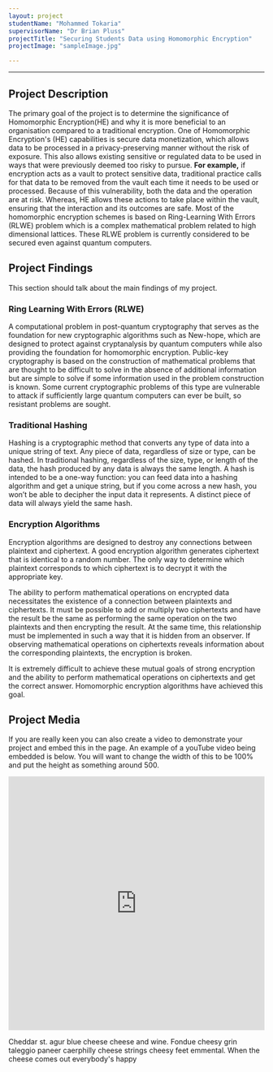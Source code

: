 ```yaml
---
layout: project
studentName: "Mohammed Tokaria"
supervisorName: "Dr Brian Pluss"
projectTitle: "Securing Students Data using Homomorphic Encryption"
projectImage: "sampleImage.jpg"

---
```


<hr>

## Project Description
The primary goal of the project is to determine the significance of Homomorphic Encryption(HE) and why it is more beneficial to an organisation compared to a traditional encryption. One of Homomorphic Encryption's (HE) capabilities is secure data monetization, which allows data to be processed in a privacy-preserving manner without the risk of exposure. This also allows existing sensitive or regulated data to be used in ways that were previously deemed too risky to pursue. **For example,** if encryption acts as a vault to protect sensitive data, traditional practice calls for that data to be removed from the vault each time it needs to be used or processed. Because of this vulnerability, both the data and the operation are at risk. Whereas, HE allows these actions to take place within the vault, ensuring that the interaction and its outcomes are safe. Most of the homomorphic encryption schemes is based on Ring-Learning With Errors (RLWE) problem which is a complex mathematical problem related to high dimensional lattices. These RLWE problem is currently considered to be secured even against quantum computers.


## Project Findings
This section should talk about the main findings of my project.

### Ring Learning With Errors (RLWE) 
A computational problem in post-quantum cryptography that serves as the foundation for new cryptographic algorithms such as New-hope, which are designed to protect against cryptanalysis by quantum computers while also providing the foundation for homomorphic encryption. Public-key cryptography is based on the construction of mathematical problems that are thought to be difficult to solve in the absence of additional information but are simple to solve if some information used in the problem construction is known. Some current cryptographic problems of this type are vulnerable to attack if sufficiently large quantum computers can ever be built, so resistant problems are sought.

### Traditional Hashing
Hashing is a cryptographic method that converts any type of data into a unique string of text. Any piece of data, regardless of size or type, can be hashed. In traditional hashing, regardless of the size, type, or length of the data, the hash produced by any data is always the same length. A hash is intended to be a one-way function: you can feed data into a hashing algorithm and get a unique string, but if you come across a new hash, you won’t be able to decipher the input data it represents. A distinct piece of data will always yield the same hash.

### Encryption Algorithms
Encryption algorithms are designed to destroy any connections between plaintext and ciphertext. A good encryption algorithm generates ciphertext that is identical to a random number. The only way to determine which plaintext corresponds to which ciphertext is to decrypt it with the appropriate key. 

The ability to perform mathematical operations on encrypted data necessitates the existence of a connection between plaintexts and ciphertexts. It must be possible to add or multiply two ciphertexts and have the result be the same as performing the same operation on the two plaintexts and then encrypting the result. At the same time, this relationship must be implemented in such a way that it is hidden from an observer. If observing mathematical operations on ciphertexts reveals information about the corresponding plaintexts, the encryption is broken. 

It is extremely difficult to achieve these mutual goals of strong encryption and the ability to perform mathematical operations on ciphertexts and get the correct answer. Homomorphic encryption algorithms have achieved this goal.


## Project Media
If you are really keen you can also create a video to demonstrate your project and embed this in the page. An example of a youTube video being embedded is below. You will want to change the width of this to be 100% and put the height as something around 500.


<iframe width="100%" height="500" src="https://www.youtube.com/embed/YUEaupJk5AI" title="YouTube video player" frameborder="0" allow="accelerometer; autoplay; clipboard-write; encrypted-media; gyroscope; picture-in-picture" allowfullscreen></iframe>

Cheddar st. agur blue cheese cheese and wine. Fondue cheesy grin taleggio paneer caerphilly cheese strings cheesy feet emmental. When the cheese comes out everybody's happy
